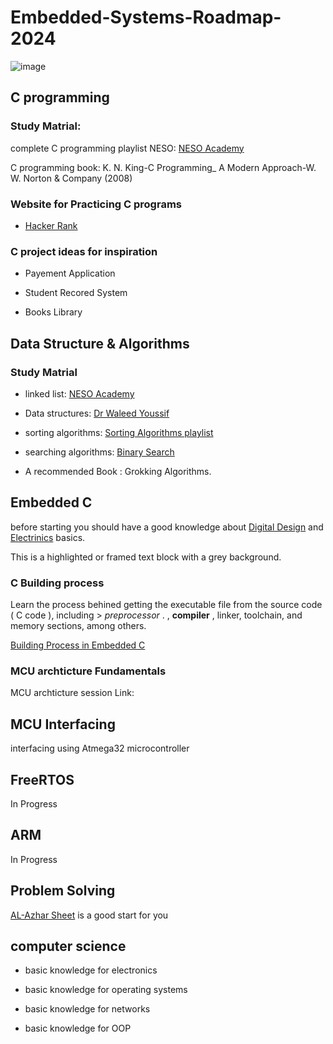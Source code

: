 # Embedded-Systems-Roadmap-2024

![image](https://github.com/CIS-Team/Embedded-Systems-Roadmap-2024/assets/112733878/dcf7055a-104a-4a43-bf30-88110c880605)


## C programming
 ### Study Matrial:
 complete C programming playlist NESO: [NESO Academy](https://www.youtube.com/watch?v=rLf3jnHxSmU&list=PLBlnK6fEyqRggZZgYpPMUxdY1CYkZtARR)

 C programming book: K. N. King-C Programming_ A Modern Approach-W. W. Norton & Company (2008)

 ### Website for Practicing C programs 
 - [Hacker Rank](https://www.hackerrank.com/)


### C project ideas for inspiration
- Payement Application

- Student Recored System

- Books Library

## Data Structure & Algorithms
 ### Study Matrial
- linked list:  [NESO Academy](https://www.youtube.com/watch?v=R9PTBwOzceo&list=PLpYOpjNLz0aGIL9xaFHbw16uEmFxzy2rs)
 
- Data structures: [Dr Waleed Youssif](https://www.youtube.com/watch?v=cGgzFPRLl4o&list=PLoK2Lr1miEm-5zCzKE8siQezj9rvQlnca)

- sorting algorithms: [Sorting Algorithms playlist](https://www.youtube.com/playlist?list=PL2_aWCzGMAwKedT2KfDMB9YA5DgASZb3U)

- searching algorithms: [Binary Search](https://youtu.be/kleyhFIsU5E?si=AF5bIkxAapUQN03v)
- A recommended Book :  Grokking Algorithms. 
 
## Embedded C

before starting you should have a good knowledge about [Digital Design](https://www.youtube.com/playlist?list=PLoK2Lr1miEm8b6Vv5zAfsbMEPZ1C7fCQw) and [Electrinics](https://www.youtube.com/playlist?list=PLww54WQ2wa5rOJ7FcXxi-CMNgmpybv7ei) basics.
<div style="Red": #f0f0f0; padding: 10px; border: 1px solid #ccc;">
  This is a highlighted or framed text block with a grey background.
</div>

### C Building process

Learn the process behined getting the executable file from the source code ( C code ), including > *preprocessor* . , **compiler** , linker, toolchain, and memory sections, among others.

[Building Process in Embedded C](https://www.youtube.com/playlist?list=PLvi6ckOTPjGY3B-0WgYzjmE7eeLDLVws1)

### MCU archticture Fundamentals 
MCU archticture session Link:

## MCU Interfacing

interfacing using Atmega32 microcontroller

## FreeRTOS 
In Progress

## ARM
In Progress

## Problem Solving
[AL-Azhar Sheet](https://sites.google.com/view/azharicpc/) is a good start for you

## computer science 

- basic knowledge for electronics

- basic knowledge for operating systems

- basic knowledge for networks

- basic knowledge for OOP





